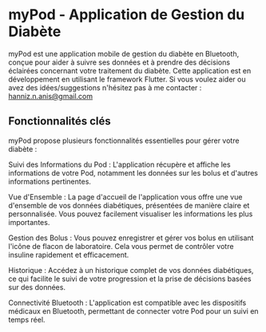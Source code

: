 # myPod - Application de Gestion du Diabète
myPod est une application mobile de gestion du diabète en Bluetooth, conçue pour aider à suivre ses données et à prendre des décisions éclairées concernant votre traitement du diabète. Cette application est en développement en utilisant le framework Flutter.
Si vous voulez aider ou avez des idées/suggestions n'hésitez pas à me contacter : hanniz.n.anis@gmail.com

## Fonctionnalités clés

myPod propose plusieurs fonctionnalités essentielles pour gérer votre diabète :

Suivi des Informations du Pod : L'application récupère et affiche les informations de votre Pod, notamment les données sur les bolus et d'autres informations pertinentes.

Vue d'Ensemble : La page d'accueil de l'application vous offre une vue d'ensemble de vos données diabétiques, présentées de manière claire et personnalisée. Vous pouvez facilement visualiser les informations les plus importantes.

Gestion des Bolus : Vous pouvez enregistrer et gérer vos bolus en utilisant l'icône de flacon de laboratoire. Cela vous permet de contrôler votre insuline rapidement et efficacement.

Historique : Accédez à un historique complet de vos données diabétiques, ce qui facilite le suivi de votre progression et la prise de décisions basées sur des données.

Connectivité Bluetooth : L'application est compatible avec les dispositifs médicaux en Bluetooth, permettant de connecter votre Pod pour un suivi en temps réel.
